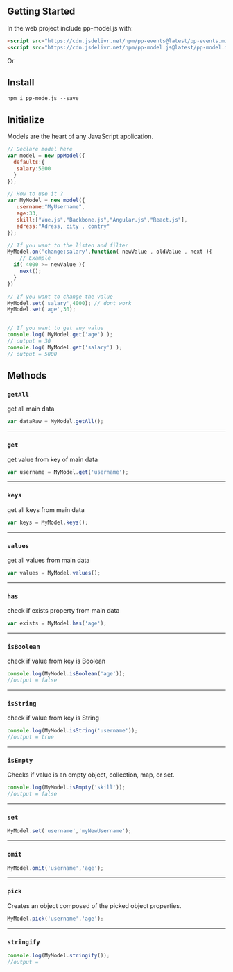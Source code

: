## Getting Started

In the web project include pp-model.js with:

```html
<script src="https://cdn.jsdelivr.net/npm/pp-events@latest/pp-events.min.js" ></script>
<script src="https://cdn.jsdelivr.net/npm/pp-model.js@latest/pp-model.min.js" ></script>
```

Or

## Install

```console
npm i pp-mode.js --save
```

## Initialize

Models are the heart of any JavaScript application.

```javascript
// Declare model here
var model = new ppModel({
  defaults:{
   salary:5000
  }
});

// How to use it ?
var MyModel = new model({
   username:"MyUsername",
   age:33,
   skill:["Vue.js","Backbone.js","Angular.js","React.js"],
   adress:"Adress, city , contry"
});

// If you want to the listen and filter
MyModel.on('change:salary',function( newValue , oldValue , next ){
	// Example
  if( 4000 >= newValue ){    
    next();
  }
})

// If you want to change the value
MyModel.set('salary',4000); // dont work
MyModel.set('age',30);


// If you want to get any value
console.log( MyModel.get('age') );
// output = 30
console.log( MyModel.get('salary') );
// output = 5000
```

## Methods

### `getAll`

get all main data

```javascript
var dataRaw = MyModel.getAll();
```
---

### `get`

get value from key of main data

```javascript
var username = MyModel.get('username');
```
---

### `keys`

get all keys from main data

```javascript
var keys = MyModel.keys();
```

---

### `values`

get all values from main data

```javascript
var values = MyModel.values();
```
---

### `has`

check if exists property from main data

```javascript
var exists = MyModel.has('age');
```
---

### `isBoolean`

check if value from key is Boolean

```javascript
console.log(MyModel.isBoolean('age'));
//output = false
```
---

### `isString`

check if value from key is String

```javascript
console.log(MyModel.isString('username'));
//output = true
```

---

### `isEmpty`

Checks if value is an empty object, collection, map, or set.

```javascript
console.log(MyModel.isEmpty('skill'));
//output = false
```
---

### `set`
```javascript
MyModel.set('username','myNewUsername');
```
---

### `omit`
```javascript
MyModel.omit('username','age');
```
---

### `pick`

Creates an object composed of the picked object properties.

```javascript
MyModel.pick('username','age');
```

---

### `stringify`

```javascript
console.log(MyModel.stringify());
//output =
```

